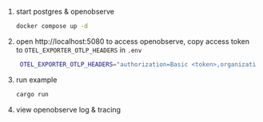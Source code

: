 1. start postgres & openobserve
   ```sh
   docker compose up -d
   ```
2. open http://localhost:5080 to access openobserve, copy access token to `OTEL_EXPORTER_OTLP_HEADERS` in `.env`
   ```sh
    OTEL_EXPORTER_OTLP_HEADERS="authorization=Basic <token>,organization=default"
   ```
3. run example
   ```sh
   cargo run
   ```
4. view openobserve log & tracing